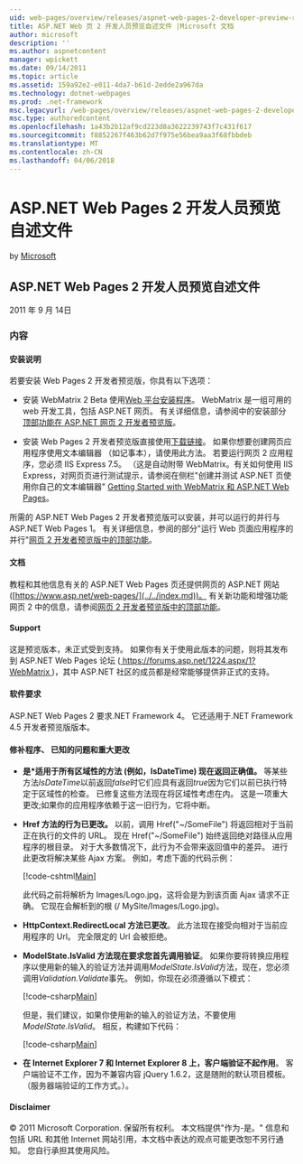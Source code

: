 ```yaml
---
uid: web-pages/overview/releases/aspnet-web-pages-2-developer-preview-readme
title: ASP.NET Web 页 2 开发人员预览自述文件 |Microsoft 文档
author: microsoft
description: ''
ms.author: aspnetcontent
manager: wpickett
ms.date: 09/14/2011
ms.topic: article
ms.assetid: 159a92e2-e011-4da7-b61d-2edde2a967da
ms.technology: dotnet-webpages
ms.prod: .net-framework
msc.legacyurl: /web-pages/overview/releases/aspnet-web-pages-2-developer-preview-readme
msc.type: authoredcontent
ms.openlocfilehash: 1a43b2b12af9cd223d8a3622239743f7c431f617
ms.sourcegitcommit: f8852267f463b62d7f975e56bea9aa3f68fbbdeb
ms.translationtype: MT
ms.contentlocale: zh-CN
ms.lasthandoff: 04/06/2018
---
```

<a name="aspnet-web-pages-2-developer-preview-readme"></a>ASP.NET Web Pages 2 开发人员预览自述文件
====================
by [Microsoft](https://github.com/microsoft)

## <a name="aspnet-web-pages-2-developer-preview-readme"></a>ASP.NET Web Pages 2 开发人员预览自述文件

2011 年 9 月 14日

### <a name="contents"></a>内容

#### <a id="_Toc303701284"></a>  安装说明

若要安装 Web Pages 2 开发者预览版，你具有以下选项：

- 安装 WebMatrix 2 Beta 使用[Web 平台安装程序](https://go.microsoft.com/fwlink/?LinkId=226883)。 WebMatrix 是一组可用的 web 开发工具，包括 ASP.NET 网页。 有关详细信息，请参阅中的安装部分[顶部功能在 ASP.NET 网页 2 开发者预览版](https://go.microsoft.com/fwlink/?LinkID=227824)。

- 安装 Web Pages 2 开发者预览版直接使用[下载链接](https://go.microsoft.com/fwlink/?LinkID=226335)。 如果你想要创建网页应用程序使用文本编辑器 （如记事本），请使用此方法。 若要运行网页 2 应用程序，您必须 IIS Express 7.5。 （这是自动附带 WebMatrix。有关如何使用 IIS Express，对网页页进行测试提示，请参阅在侧栏"创建并测试 ASP.NET 页使用你自己的文本编辑器" [Getting Started with WebMatrix 和 ASP.NET Web Pages](https://go.microsoft.com/fwlink/?LinkId=202889)。

所需的 ASP.NET Web Pages 2 开发者预览版可以安装，并可以运行的并行与 ASP.NET Web Pages 1。 <a id="a"></a>有关详细信息，参阅的部分"运行 Web 页面应用程序的并行"[网页 2 开发者预览版中的顶部功能](https://go.microsoft.com/fwlink/?LinkID=227824)。

#### <a id="_Toc303701285"></a>  文档

教程和其他信息有关的 ASP.NET Web Pages 页还提供网页的 ASP.NET 网站 ([https://www.asp.net/web-pages/](../../index.md))。 有关新功能和增强功能网页 2 中的信息，请参阅[网页 2 开发者预览版中的顶部功能](https://go.microsoft.com/fwlink/?LinkID=227824)。

#### <a id="_Toc303701286"></a>  Support

<a id="_Toc209852135"></a><a id="_Toc255833657"></a> 这是预览版本，未正式受到支持。 如果你有关于使用此版本的问题，则将其发布到 ASP.NET Web Pages 论坛 ([ https://forums.asp.net/1224.aspx/1?WebMatrix ](https://forums.asp.net/1224.aspx/1?WebMatrix) )，其中 ASP.NET 社区的成员都是经常能够提供非正式的支持。

#### <a id="_Toc303701287"></a>  软件要求

ASP.NET Web Pages 2 要求.NET Framework 4。 它还适用于.NET Framework 4.5 开发者预览版版本。

<a id="_Toc303701288"></a><a id="_Breaking_Changes"></a>

#### <a name="fixes-known-issues-and-breaking-changes"></a>修补程序、 已知的问题和重大更改

<a id="_Toc224729061"></a><a id="_Toc238051347"></a>

- **是\*适用于所有区域性的方法 (例如，IsDateTime) 现在返回正确值。** 等某些方法*IsDateTime*以前返回*false*时它们应具有返回*true*因为它们以前已执行特定于区域性的检查。 已修复这些方法现在将区域性考虑在内。 这是一项重大更改;如果你的应用程序依赖于这一旧行为，它将中断。
- **Href 方法的行为已更改。** 以前，调用 Href("~/SomeFile") 将返回相对于当前正在执行的文件的 URL。 现在 Href("~/SomeFile") 始终返回绝对路径从应用程序的根目录。 对于大多数情况下，此行为不会带来返回值中的差异。 进行此更改将解决某些 Ajax 方案。 例如，考虑下面的代码示例： 

    [!code-cshtml[Main](aspnet-web-pages-2-developer-preview-readme/samples/sample1.cshtml)]

    此代码之前将解析为 Images/Logo.jpg，这将会是为到该页面 Ajax 请求不正确。 它现在会解析到的根 (/ MySite/Images/Logo.jpg)。
- **HttpContext.RedirectLocal 方法已更改**。 此方法现在接受向相对于当前应用程序的 Url。 完全限定的 Url 会被拒绝。
- **ModelState.IsValid 方法现在要求您首先调用验证**。 如果你要将转换应用程序以使用新的输入的验证方法并调用*ModelState.IsValid*方法，现在，您必须调用*Validation.Validate*事先。 例如，你现在必须遵循以下模式： 

    [!code-csharp[Main](aspnet-web-pages-2-developer-preview-readme/samples/sample2.cs)]

  但是，我们建议，如果你使用新的输入的验证方法，不要使用*ModelState.IsValid*。 相反，构建如下代码： 

    [!code-csharp[Main](aspnet-web-pages-2-developer-preview-readme/samples/sample3.cs)]
- **在 Internet Explorer 7 和 Internet Explorer 8 上，客户端验证不起作用**。 客户端验证不工作，因为不兼容内容 jQuery 1.6.2，这是随附的默认项目模板。 （服务器端验证的工作方式。）。

#### <a id="_Toc303701289"></a>  Disclaimer

© 2011 Microsoft Corporation. 保留所有权利。 本文档提供"作为-是。" 信息和包括 URL 和其他 Internet 网站引用，本文档中表达的观点可能更改恕不另行通知。 您自行承担其使用风险。
